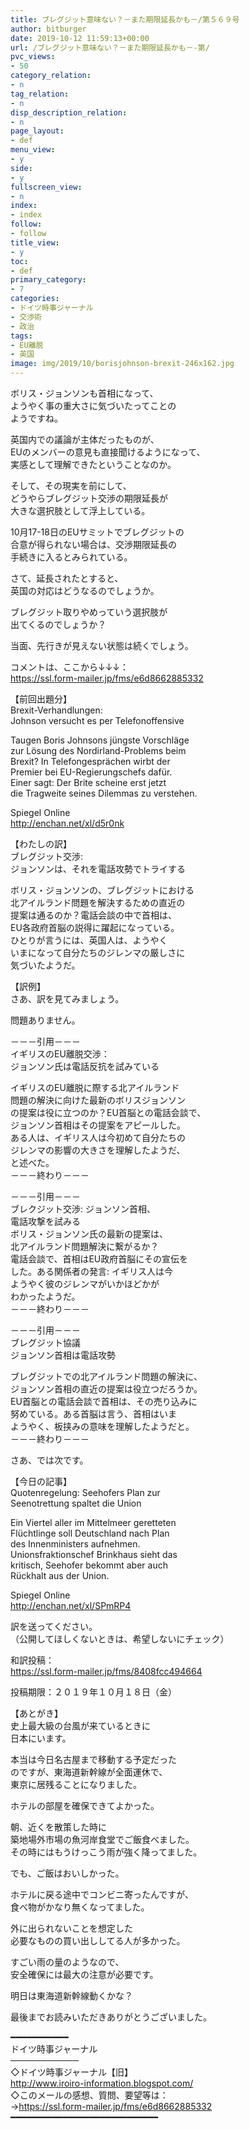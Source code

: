```yaml
---
title: ブレグジット意味ない？－また期限延長かも－/第５６９号
author: bitburger
date: 2019-10-12 11:59:13+00:00
url: /ブレグジット意味ない？－また期限延長かも－-第/
pvc_views:
- 50
category_relation:
- n
tag_relation:
- n
disp_description_relation:
- n
page_layout:
- def
menu_view:
- y
side:
- y
fullscreen_view:
- n
index:
- index
follow:
- follow
title_view:
- y
toc:
- def
primary_category:
- 7
categories:
- ドイツ時事ジャーナル
- 交渉術
- 政治
tags:
- EU離脱
- 英国
image: img/2019/10/borisjohnson-brexit-246x162.jpg
---
```

ボリス・ジョンソンも首相になって、  
ようやく事の重大さに気づいたってことの  
ようですね。  
  
英国内での議論が主体だったものが、  
EUのメンバーの意見も直接聞けるようになって、  
実感として理解できたということなのか。  
  
そして、その現実を前にして、  
どうやらブレグジット交渉の期限延長が  
大きな選択肢として浮上している。  
  
10月17-18日のEUサミットでブレグジットの  
合意が得られない場合は、交渉期限延長の  
手続きに入るとみられている。  
  
さて、延長されたとすると、  
英国の対応はどうなるのでしょうか。  
  
ブレグジット取りやめっていう選択肢が  
出てくるのでしょうか？  
  
当面、先行きが見えない状態は続くでしょう。  
  
  
コメントは、ここから↓↓↓：  
<a rel="noopener" href="https://ssl.form-mailer.jp/fms/e6d8662885332" target="_blank">https://ssl.form-mailer.jp/fms/e6d8662885332</a>  
  
【前回出題分】  
Brexit-Verhandlungen:  
Johnson versucht es per Telefonoffensive  
  
Taugen Boris Johnsons jüngste Vorschläge  
zur Lösung des Nordirland-Problems beim  
Brexit? In Telefongesprächen wirbt der  
Premier bei EU-Regierungschefs dafür.  
Einer sagt: Der Brite scheine erst jetzt  
die Tragweite seines Dilemmas zu verstehen.  
  
Spiegel Online  
<a rel="noopener" href="http://enchan.net/xl/d5r0nk" target="_blank">http://enchan.net/xl/d5r0nk</a>  
  
【わたしの訳】  
ブレグジット交渉:  
ジョンソンは、それを電話攻勢でトライする  
  
ボリス・ジョンソンの、ブレグジットにおける  
北アイルランド問題を解決するための直近の  
提案は通るのか？電話会談の中で首相は、  
EU各政府首脳の説得に躍起になっている。  
ひとりが言うには、英国人は、ようやく  
いまになって自分たちのジレンマの厳しさに  
気づいたようだ。  
  
  
【訳例】  
さあ、訳を見てみましょう。  
  
問題ありません。  
  
－－－引用－－－  
イギリスのEU離脱交渉：  
ジョンソン氏は電話反抗を試みている  
  
イギリスのEU離脱に際する北アイルランド  
問題の解決に向けた最新のボリスジョンソン  
の提案は役に立つのか？EU首脳との電話会談で、  
ジョンソン首相はその提案をアピールした。  
ある人は、イギリス人は今初めて自分たちの  
ジレンマの影響の大きさを理解したようだ、  
と述べた。  
－－－終わり－－－  
  
－－－引用－－－  
ブレクジット交渉: ジョンソン首相、  
電話攻撃を試みる  
ボリス・ジョンソン氏の最新の提案は、  
北アイルランド問題解決に繋がるか？  
電話会談で、首相はEU政府首脳にその宣伝を  
した。ある関係者の発言: イギリス人は今  
ようやく彼のジレンマがいかほどかが  
わかったようだ。  
－－－終わり－－－  
  
－－－引用－－－  
ブレグジット協議  
ジョンソン首相は電話攻勢  
  
ブレグジットでの北アイルランド問題の解決に、  
ジョンソン首相の直近の提案は役立つだろうか。  
EU首脳との電話会談で首相は、その売り込みに  
努めている。ある首脳は言う、首相はいま  
ようやく、板挟みの意味を理解したようだと。  
－－－終わり－－－  
  
さあ、では次です。  
  
【今日の記事】  
Quotenregelung: Seehofers Plan zur  
Seenotrettung spaltet die Union  
  
Ein Viertel aller im Mittelmeer geretteten  
Flüchtlinge soll Deutschland nach Plan  
des Innenministers aufnehmen.  
Unionsfraktionschef Brinkhaus sieht das  
kritisch, Seehofer bekommt aber auch  
Rückhalt aus der Union.  
  
Spiegel Online  
<a rel="noopener" href="http://enchan.net/xl/SPmRP4" target="_blank">http://enchan.net/xl/SPmRP4</a>  
  
訳を送ってください。  
（公開してほしくないときは、希望しないにチェック）  
  
和訳投稿：  
 <a rel="noopener" href="https://ssl.form-mailer.jp/fms/8408fcc494664" target="_blank">https://ssl.form-mailer.jp/fms/8408fcc494664</a>  
  
投稿期限：２０１９年１０月１８日（金）  
  
  
【あとがき】  
史上最大級の台風が来ているときに  
日本にいます。  
  
本当は今日名古屋まで移動する予定だった  
のですが、東海道新幹線が全面運休で、  
東京に居残ることになりました。  
  
ホテルの部屋を確保できてよかった。  
  
朝、近くを散策した時に  
築地場外市場の魚河岸食堂でご飯食べました。  
その時にはもうけっこう雨が強く降ってました。  
  
でも、ご飯はおいしかった。  
  
ホテルに戻る途中でコンビニ寄ったんですが、  
食べ物がかなり無くなってました。  
  
外に出られないことを想定した  
必要なものの買い出ししてる人が多かった。  
  
すごい雨の量のようなので、  
安全確保には最大の注意が必要です。  
  
明日は東海道新幹線動くかな？  
  
  
最後までお読みいただきありがとうございました。  
  
━━━━━━━━━━━  
ドイツ時事ジャーナル  
───────────  
◇ドイツ時事ジャーナル【旧】  
<a rel="noopener" href="http://www.iroiro-information.blogspot.com/" target="_blank">http://www.iroiro-information.blogspot.com/</a>  
◇このメールの感想、質問、要望等は：  
-><a rel="noopener" href="https://ssl.form-mailer.jp/fms/e6d8662885332" target="_blank">https://ssl.form-mailer.jp/fms/e6d8662885332</a>  
━━━━━━━━━━━━━━━━━━━━━━━━━━━━